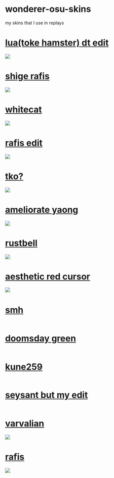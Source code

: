 # wonderer-osu-skins
my skins that I use in replays

# [lua(toke hamster) dt edit](https://wonderer.s-ul.eu/9PndWNLO)
![](https://osu.ppy.sh/ss/14460595/a25d)

# [shige rafis](https://circle-people.com/wp-content/Skins/Cookiezi/Cookiezi%2023%202017-08-31%20DT.osk)
![](https://circle-people.com/wp-content/Skins/Cookiezi/Cookiezi%2023%202017-08-31%20DT.osk.jpg)

# [whitecat](https://www.dropbox.com/s/47obrwg9f8fgzyd/-%20%20%20%20%20%20%20%20%23%20WhiteCat%20%281.0%29%20%E3%80%8ECK%E3%80%8F%20%23-.osk?raw=1)
![](https://i.imgur.com/IxyB255.png)

# [rafis edit](https://wonderer.s-ul.eu/8uo46N6b)
![](https://i.imgur.com/BOAKb3m.png)

# [tko?](https://wonderer.s-ul.eu/CItfrmpg)
![](https://i.imgur.com/SAhsFWn.png)

# [ameliorate yaong](https://wonderer.s-ul.eu/YVpgFkEM)
![](https://i.imgur.com/u2EnxK3.png)

# [rustbell](https://circle-people.com/wp-content/Skins/Rustbell%20(Totori)/Totori-2018-04-01.osk)
![](https://i.imgur.com/xfWZKzx.png)

# [aesthetic red cursor ](https://wonderer.s-ul.eu/NBGwfNs3)
![](https://i.imgur.com/2s4jNcj.png)

# [smh](https://wonderer.s-ul.eu/71FRFXm7)
![]()

# [doomsday green](https://wonderer.s-ul.eu/9gulIpKs)
![]()

# [kune259](https://wonderer.s-ul.eu/B963GB8O)
![]()

# [seysant but my edit](https://wonderer.s-ul.eu/2sRfcVUu)
![]()

# [varvalian](https://wonderer.s-ul.eu/cSXq5lGS)
![](https://i.imgur.com/iIRs8Gi.png)

# [rafis](https://wonderer.s-ul.eu/tAXiDQ9a)
![](https://i.imgur.com/uAbOkbE.png)









